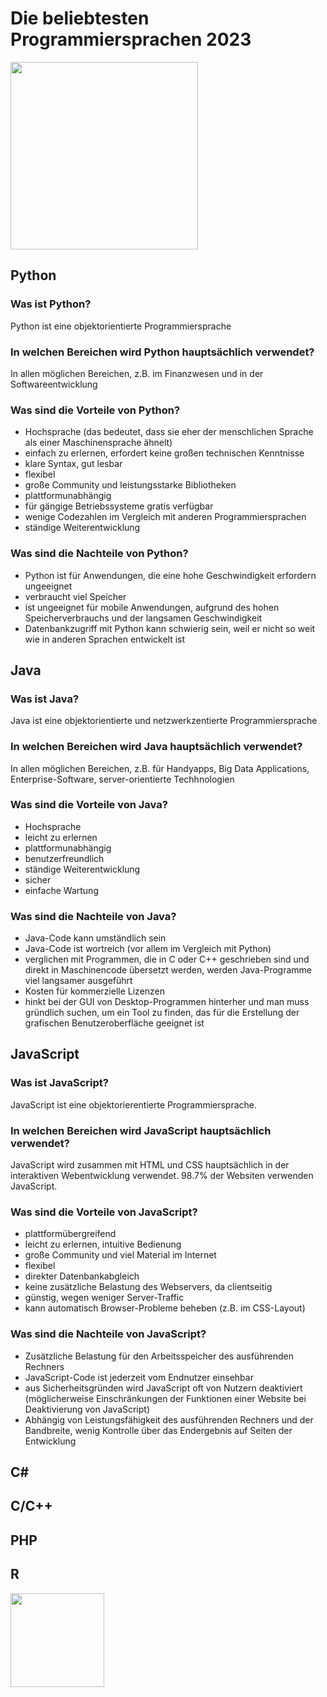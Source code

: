 # Die beliebtesten Programmiersprachen 2023
<img src="https://github.com/ec-mentors/IT-ist-das-was-fuer-mich/assets/151022420/e8bb931a-35e6-4106-b65a-80bf538fa621" height="300px">


## Python
### Was ist Python?
Python ist eine objektorientierte Programmiersprache
### In welchen Bereichen wird Python hauptsächlich verwendet?
In allen möglichen Bereichen, z.B. im Finanzwesen und in der Softwareentwicklung
### Was sind die Vorteile von Python?
- Hochsprache (das bedeutet, dass sie eher der menschlichen Sprache als einer Maschinensprache ähnelt)
- einfach zu erlernen, erfordert keine großen technischen Kenntnisse
- klare Syntax, gut lesbar 
- flexibel
- große Community und leistungsstarke Bibliotheken
- plattformunabhängig
- für gängige Betriebssysteme gratis verfügbar
- wenige Codezahlen im Vergleich mit anderen Programmiersprachen
- ständige Weiterentwicklung

### Was sind die Nachteile von Python?
- Python ist für Anwendungen, die eine hohe Geschwindigkeit erfordern ungeeignet
- verbraucht viel Speicher
- ist ungeeignet für mobile Anwendungen, aufgrund des hohen Speicherverbrauchs und der langsamen Geschwindigkeit
- Datenbankzugriff mit Python kann schwierig sein, weil er nicht so weit wie in anderen Sprachen entwickelt ist

## Java

### Was ist Java?
Java ist eine objektorientierte und netzwerkzentierte Programmiersprache

### In welchen Bereichen wird Java hauptsächlich verwendet?
In allen möglichen Bereichen, z.B. für Handyapps, Big Data Applications, Enterprise-Software, server-orientierte Techhnologien

### Was sind die Vorteile von Java?
- Hochsprache
- leicht zu erlernen
- plattformunabhängig
- benutzerfreundlich
- ständige Weiterentwicklung
- sicher
- einfache Wartung

### Was sind die Nachteile von Java?
- Java-Code kann umständlich sein
- Java-Code ist wortreich (vor allem im Vergleich mit Python)
- verglichen mit Programmen, die in C oder C++ geschrieben sind und direkt in Maschinencode übersetzt werden, werden Java-Programme viel langsamer ausgeführt
- Kosten für kommerzielle Lizenzen
- hinkt bei der GUI von Desktop-Programmen hinterher und man muss gründlich suchen, um ein Tool zu finden, das für die Erstellung der grafischen Benutzeroberfläche geeignet ist

## JavaScript

### Was ist JavaScript?
JavaScript ist eine objektorierentierte Programmiersprache.

### In welchen Bereichen wird JavaScript hauptsächlich verwendet?
JavaScript wird zusammen mit HTML und CSS hauptsächlich in der interaktiven Webentwicklung verwendet. 98.7% der Websiten verwenden JavaScript.

### Was sind die Vorteile von JavaScript?
- plattformübergreifend
- leicht zu erlernen, intuitive Bedienung
- große Community und viel Material im Internet
- flexibel
- direkter Datenbankabgleich
- keine zusätzliche Belastung des Webservers, da clientseitig
- günstig, wegen weniger Server-Traffic
- kann automatisch Browser-Probleme beheben (z.B. im CSS-Layout)

### Was sind die Nachteile von JavaScript?
- Zusätzliche Belastung für den Arbeitsspeicher des ausführenden Rechners
- JavaScript-Code ist jederzeit vom Endnutzer einsehbar
- aus Sicherheitsgründen wird JavaScript oft von Nutzern deaktiviert (möglicherweise Einschränkungen der Funktionen einer Website bei Deaktivierung von JavaScript)
- Abhängig von Leistungsfähigkeit des ausführenden Rechners und der Bandbreite, wenig Kontrolle über das Endergebnis auf Seiten der Entwicklung

## C#

## C/C++

## PHP 

## R
<img src="https://github.com/ec-mentors/IT-ist-das-was-fuer-mich/assets/151022420/688f6ab5-f8f4-416d-aef6-1a7a1b4cb440" height="150px">

